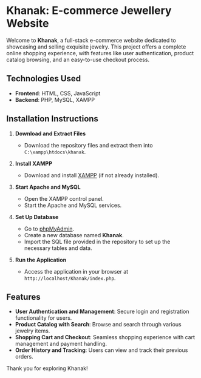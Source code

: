 # Khanak: E-commerce Jewellery Website

Welcome to **Khanak**, a full-stack e-commerce website dedicated to showcasing and selling exquisite jewelry. This project offers a complete online shopping experience, with features like user authentication, product catalog browsing, and an easy-to-use checkout process.

## Technologies Used

- **Frontend**: HTML, CSS, JavaScript
- **Backend**: PHP, MySQL, XAMPP

## Installation Instructions

1. **Download and Extract Files**  
   - Download the repository files and extract them into `C:\xampp\htdocs\khanak`.

2. **Install XAMPP**  
   - Download and install [XAMPP](https://www.apachefriends.org/index.html) (if not already installed).

3. **Start Apache and MySQL**  
   - Open the XAMPP control panel.
   - Start the Apache and MySQL services.

4. **Set Up Database**  
   - Go to [phpMyAdmin](http://localhost/phpmyadmin).
   - Create a new database named **Khanak**.
   - Import the SQL file provided in the repository to set up the necessary tables and data.

5. **Run the Application**  
   - Access the application in your browser at `http://localhost/Khanak/index.php`.

## Features

- **User Authentication and Management**: Secure login and registration functionality for users.
- **Product Catalog with Search**: Browse and search through various jewelry items.
- **Shopping Cart and Checkout**: Seamless shopping experience with cart management and payment handling.
- **Order History and Tracking**: Users can view and track their previous orders.

Thank you for exploring Khanak!
